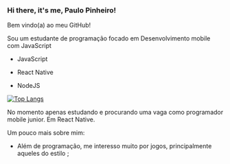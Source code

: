 ### Hi there, it's me, Paulo Pinheiro!

Bem vindo(a) ao meu GitHub!

Sou um estudante de programação focado em Desenvolvimento mobile com JavaScript

- JavaScript

- React Native

- NodeJS

[![Top Langs](https://github-readme-stats.vercel.app/api/top-langs/?username=pinheiropaulo&layout=compact)](https://github.com/anuraghazra/github-readme-stats)

No momento apenas estudando e procurando uma vaga como programador mobile junior. Em React Native.

Um pouco mais sobre mim:

- Além de programação, me interesso muito por jogos, principalmente aqueles do estilo ;
